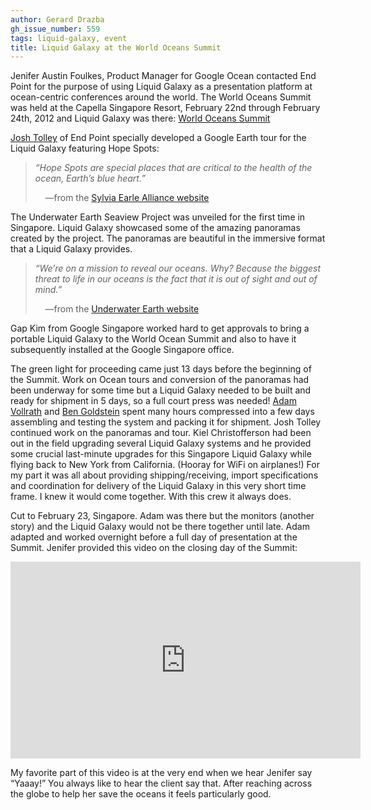 ```yaml
---
author: Gerard Drazba
gh_issue_number: 559
tags: liquid-galaxy, event
title: Liquid Galaxy at the World Oceans Summit
---
```


Jenifer Austin Foulkes, Product Manager for Google Ocean contacted End Point for the purpose of using Liquid Galaxy as a presentation platform at ocean-centric conferences around the world. The World Oceans Summit was held at the Capella Singapore Resort, February 22nd through February 24th, 2012 and Liquid Galaxy was there: [World Oceans Summit](http://www.economistconferences.asia/event/world-oceans-summit)

[Josh Tolley](/team/josh_tolley) of End Point specially developed a Google Earth tour for the Liquid Galaxy featuring Hope Spots:

> *“Hope Spots are special places that are critical to the health of the ocean, Earth’s blue heart.”*
>
>     —from the [Sylvia Earle Alliance website](http://www.sylviaearlealliance.org)

The Underwater Earth Seaview Project was unveiled for the first time in Singapore. Liquid Galaxy showcased some of the amazing panoramas created by the project. The panoramas are beautiful in the immersive format that a Liquid Galaxy provides.

> *“We’re on a mission to reveal our oceans. Why? Because the biggest threat to life in our oceans is the fact that it is out of sight and out of mind.”*
>
>     —from the [Underwater Earth website](https://web.archive.org/web/20130115045417/http://underwaterearth.org/)

Gap Kim from Google Singapore worked hard to get approvals to bring a portable Liquid Galaxy to the World Ocean Summit and also to have it subsequently installed at the Google Singapore office.

The green light for proceeding came just 13 days before the beginning of the Summit. Work on Ocean tours and conversion of the panoramas had been underway for some time but a Liquid Galaxy needed to be built and ready for shipment in 5 days, so a full court press was needed! [Adam Vollrath](/team/adam_vollrath) and [Ben Goldstein](/team/benjamin_goldstein) spent many hours compressed into a few days assembling and testing the system and packing it for shipment. Josh Tolley continued work on the panoramas and tour. Kiel Christofferson had been out in the field upgrading several Liquid Galaxy systems and he provided some crucial last-minute upgrades for this Singapore Liquid Galaxy while flying back to New York from California. (Hooray for WiFi on airplanes!) For my part it was all about providing shipping/receiving, import specifications and coordination for delivery of the Liquid Galaxy in this very short time frame. I knew it would come together. With this crew it always does.

Cut to February 23, Singapore. Adam was there but the monitors (another story) and the Liquid Galaxy would not be there together until late. Adam adapted and worked overnight before a full day of presentation at the Summit. Jenifer provided this video on the closing day of the Summit:

<iframe width="560" height="315" src="https://www.youtube.com/embed/uwg6rIeXXM8" frameborder="0" allow="autoplay; encrypted-media" allowfullscreen></iframe>

My favorite part of this video is at the very end when we hear Jenifer say “Yaaay!” You always like to hear the client say that. After reaching across the globe to help her save the oceans it feels particularly good.
